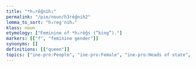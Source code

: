 ```yaml
---
title: "*h₃rḗǵnih₂"
permalink: "/pie/noun/h3rḗǵnih2"
lemma_to_sort: "h₃reg'nih₂"
klass: noun
etymology: ["Feminine of *h₃rḗǵs (“king”)."]
markers: [["f", "feminine gender"]]
synonyms: []
definitions: [["queen"]]
topics: ["ine-pro:People", "ine-pro:Female", "ine-pro:Heads of state", "ine-pro:Monarchy"]
---
```

